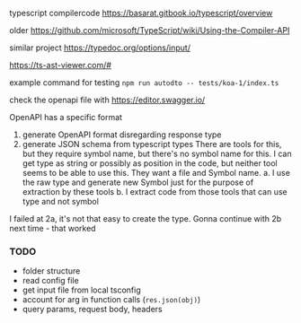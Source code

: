 typescript compilercode 
https://basarat.gitbook.io/typescript/overview

older
https://github.com/microsoft/TypeScript/wiki/Using-the-Compiler-API

similar project
https://typedoc.org/options/input/


https://ts-ast-viewer.com/#


example command for testing `npm run autodto -- tests/koa-1/index.ts`

check the openapi file with https://editor.swagger.io/

OpenAPI has a specific format
1. generate OpenAPI format disregarding response type
2. generate JSON schema from typescript types
  There are tools for this, but they require symbol name, but there's no symbol name for this.
  I can get type as string or possibly as position in the code, but neither tool seems to be able to use this. They want a file and Symbol name. 
  a. I use the raw type and generate new Symbol just for the purpose of extraction by these tools
  b. I extract code from those tools that can use type and not symbol


I failed at 2a, it's not that easy to create the type. Gonna continue with 2b next time - that worked


### TODO
- folder structure
- read config file
- get input file from local tsconfig
- account for arg in function calls (`res.json(obj)`)
- query params, request body, headers